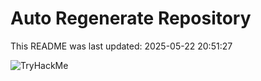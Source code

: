 # Auto Regenerate Repository

This README was last updated: 2025-05-22 20:51:27

 ![TryHackMe](https://tryhackme.com/badge/533634)